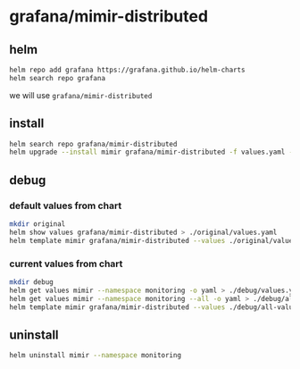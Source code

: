 # grafana/mimir-distributed
## helm
```bash
helm repo add grafana https://grafana.github.io/helm-charts
helm search repo grafana
```
we will use `grafana/mimir-distributed`

## install
```bash
helm search repo grafana/mimir-distributed
helm upgrade --install mimir grafana/mimir-distributed -f values.yaml --namespace monitoring --create-namespace
```

## debug

### default values from chart
```bash
mkdir original
helm show values grafana/mimir-distributed > ./original/values.yaml
helm template mimir grafana/mimir-distributed --values ./original/values.yaml > ./original/rendered.yaml
```

### current values from chart
```bash
mkdir debug
helm get values mimir --namespace monitoring -o yaml > ./debug/values.yaml
helm get values mimir --namespace monitoring --all -o yaml > ./debug/all-values.yaml
helm template mimir grafana/mimir-distributed --values ./debug/all-values.yaml > ./debug/rendered.yaml
```

## uninstall
```bash
helm uninstall mimir --namespace monitoring
```